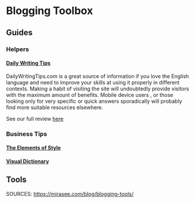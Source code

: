 # Blogging Toolbox

## Guides

### Helpers

#### [Daily Writing Tips](http://www.dailywritingtips.com/)

DailyWritingTips.com is a great source of information if you love the English language and need to improve your skills at using it properly in different contexts. Making a habit of visiting the site will undoubtedly provide visitors with the maximum amount of benefits. Mobile device users , or those looking only for very specific or quick answers sporadically will probably find more suitable resources elsewhere.

See our full review [here](http://www.backbay.com/site-review-dailywritingtips-com/)

### Business Tips

#### [The Elements of Style](http://www.bartleby.com/141/index.html)

#### [Visual Dictionary](http://www.visualdictionaryonline.com/)

## Tools




SOURCES:
https://mirasee.com/blog/blogging-tools/
